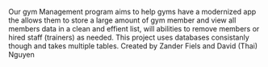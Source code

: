 Our gym Management program aims to help gyms have a modernized app the allows them to store a large amount of gym member and view all members
data in a clean and effient list, will abilities to remove members or hired staff  (trainers) as needed. This project uses databases consistanly though and takes multiple tables.
Created by Zander Fiels and David (Thai) Nguyen
